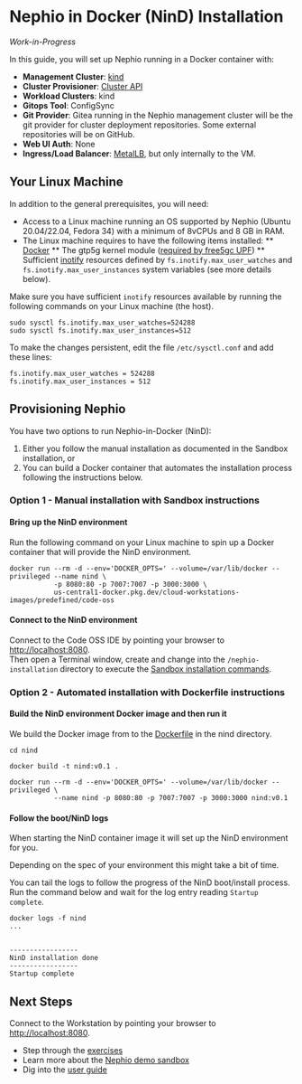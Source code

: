 # Nephio in Docker (NinD) Installation

*Work-in-Progress*

In this guide, you will set up Nephio running in a Docker container with:
- **Management Cluster**: [kind](https://kind.sigs.k8s.io/)
- **Cluster Provisioner**: [Cluster API](https://cluster-api.sigs.k8s.io/)
- **Workload Clusters**: kind
- **Gitops Tool**: ConfigSync
- **Git Provider**: Gitea running in the Nephio management cluster will be the
  git provider for cluster deployment repositories. Some external repositories
  will be on GitHub.
- **Web UI Auth**: None
- **Ingress/Load Balancer**: [MetalLB](https://metallb.universe.tf/), but only internally to the VM.

## Your Linux Machine

In addition to the general prerequisites, you will need:

* Access to a Linux machine running an OS supported by Nephio (Ubuntu 20.04/22.04, Fedora 34) with a minimum of 8vCPUs and 8 GB in RAM.
* The Linux machine requires to have the following items installed:
** [Docker](https://docs.docker.com/engine/install/ubuntu/) 
** The gtp5g kernel module ([required by free5gc UPF](https://github.com/free5gc/gtp5g)) 
** Sufficient [inotify](https://linux.die.net/man/7/inotify) resources defined by ```fs.inotify.max_user_watches``` and ```fs.inotify.max_user_instances``` system variables (see more details below).

Make sure you have sufficient ```inotify``` resources available by running the following commands on your Linux machine (the host).
```
sudo sysctl fs.inotify.max_user_watches=524288
sudo sysctl fs.inotify.max_user_instances=512
```

To make the changes persistent, edit the file ```/etc/sysctl.conf``` and add these lines:
```
fs.inotify.max_user_watches = 524288
fs.inotify.max_user_instances = 512
```

## Provisioning Nephio

You have two options to run Nephio-in-Docker (NinD):
1. Either you follow the manual installation as documented in the Sandbox installation, or
2. You can build a Docker container that automates the installation process following the instructions below.

### Option 1 - Manual installation with Sandbox instructions

#### Bring up the NinD environment
Run the following command on your Linux machine to spin up a Docker container that will provide the NinD environment.  

```
docker run --rm -d --env='DOCKER_OPTS=' --volume=/var/lib/docker --privileged --name nind \
           -p 8080:80 -p 7007:7007 -p 3000:3000 \
           us-central1-docker.pkg.dev/cloud-workstations-images/predefined/code-oss
```

#### Connect to the NinD environment
Connect to the Code OSS IDE by pointing your browser to [http://localhost:8080](http://localhost:8080).  
Then open a Terminal window, create and change into the ```/nephio-installation``` directory to execute the [Sandbox installation commands](sandbox.md#provisioning-your-management-cluster).

### Option 2 - Automated installation with Dockerfile instructions

#### Build the NinD environment Docker image and then run it
We build the Docker image from to the [Dockerfile](./nind/Dockerfile) in the nind directory.  

```
cd nind

docker build -t nind:v0.1 .

docker run --rm -d --env='DOCKER_OPTS=' --volume=/var/lib/docker --privileged \
           --name nind -p 8080:80 -p 7007:7007 -p 3000:3000 nind:v0.1
```

#### Follow the boot/NinD logs
When starting the NinD container image it will set up the NinD environment for you.  

Depending on the spec of your environment this might take a bit of time.

You can tail the logs to follow the progress of the NinD boot/install process.
Run the command below and wait for the log entry reading ```Startup complete```.

```
docker logs -f nind 
...


-----------------
NinD installation done
-----------------
Startup complete
```

## Next Steps
Connect to the Workstation by pointing your browser to [http://localhost:8080](http://localhost:8080).
* Step through the [exercises](https://github.com/nephio-project/docs/blob/main/user-guide/exercises.md)
* Learn more about the [Nephio demo sandbox](https://github.com/nephio-project/docs/blob/main/install-guide/explore-sandbox.md)
* Dig into the [user guide](https://github.com/nephio-project/docs/blob/main/user-guide/README.md)
